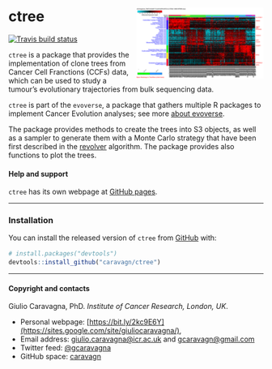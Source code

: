 
# ctree <img src='man/figures/logo.png' align="right" height="139" />

<!-- badges: start -->

[![Travis build
status](https://travis-ci.org/caravagn/ctree.svg?branch=master)](https://travis-ci.org/caravagn/ctree)
<!-- badges: end -->

`ctree` is a package that provides the implementation of clone trees
from Cancer Cell Franctions (CCFs) data, which can be used to study a
tumour’s evolutionary trajectories from bulk sequencing data.

`ctree` is part of the `evoverse`, a package that gathers multiple R
packages to implement Cancer Evolution analyses; see more [about
evoverse](https://caravagn.github.io/evoverse).

The package provides methods to create the trees into S3 objects, as
well as a sampler to generate them with a Monte Carlo strategy that have
been first described in the
[revolver](https://caravagn.github.io/revolver) algorithm. The package
provides also functions to plot the trees.

#### Help and support

`ctree` has its own webpage at [GitHub
pages](https://caravagn.github.io/ctree/).

-----

### Installation

You can install the released version of `ctree` from
[GitHub](https://github.com/) with:

``` r
# install.packages("devtools")
devtools::install_github("caravagn/ctree")
```

-----

#### Copyright and contacts

Giulio Caravagna, PhD. *Institute of Cancer Research, London, UK*.

  - Personal webpage:
    [https://bit.ly/2kc9E6Y](https://sites.google.com/site/giuliocaravagna/),
  - Email address: <giulio.caravagna@icr.ac.uk> and
    <gcaravagn@gmail.com>
  - Twitter feed: [@gcaravagna](https://twitter.com/gcaravagna)
  - GitHub space: [caravagn](https://github.com/caravagn)
